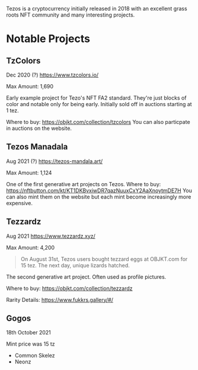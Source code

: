 Tezos is a cryptocurrency initially released in 2018 with an excellent grass roots NFT community and many interesting projects.

# Notable Projects

## TzColors
Dec 2020 (?)
https://www.tzcolors.io/

Max Amount: 1,690

Early example project for Tezo's NFT FA2 standard.
They're just blocks of color and notable only for being early.
Initially sold off in auctions starting at 1 tez.

Where to buy: https://objkt.com/collection/tzcolors
You can also particpate in auctions on the website.

## Tezos Manadala
Aug 2021 (?)
https://tezos-mandala.art/

Max Amount: 1,124

One of the first generative art projects on Tezos.
Where to buy: https://nftbutton.com/kt/KT1DKBvxiwDR7qazNuuxCxY2AaXnoytmDE7H
You can also mint them on the website but each mint become increasingly more expensive.

## Tezzardz
Aug 2021
https://www.tezzardz.xyz/

Max Amount: 4,200

> On August 31st, Tezos users bought tezzard eggs at OBJKT.com for 15 tez. The next day, unique lizards hatched.

The second generative art project. Often used as profile pictures.

Where to buy: https://objkt.com/collection/tezzardz

Rarity Details: https://www.fukkrs.gallery/#/

## Gogos

18th October 2021

Mint price was 15 tz


- Common Skelez
- Neonz

